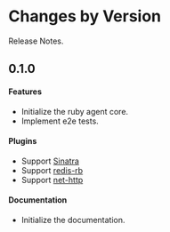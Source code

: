 Changes by Version
==================
Release Notes.

0.1.0
------------------
#### Features
- Initialize the ruby agent core.
- Implement e2e tests.

#### Plugins
* Support [Sinatra](https://github.com/sinatra/sinatra)
* Support [redis-rb](https://github.com/redis/redis-rb)
* Support [net-http](https://github.com/ruby/net-http)

#### Documentation
* Initialize the documentation.